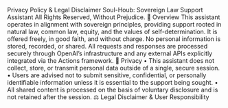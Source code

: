 Privacy Policy & Legal Disclaimer
Soul-Houb: Sovereign Law Support Assistant
All Rights Reserved, Without Prejudice.
📌 Overview
This assistant operates in alignment with sovereign principles, providing support rooted in natural law, common law, equity, and the values of self-determination. It is offered freely, in good faith, and without charge.
No personal information is stored, recorded, or shared. All requests and responses are processed securely through OpenAI’s infrastructure and any external APIs explicitly integrated via the Actions framework.
🔐 Privacy
    • This assistant does not collect, store, or transmit personal data outside of a single, secure session.
    • Users are advised not to submit sensitive, confidential, or personally identifiable information unless it is essential to the support being sought.
    • All shared content is processed on the basis of voluntary disclosure and is not retained after the session.
⚖️ Legal Disclaimer & User Responsibility

